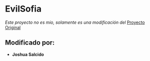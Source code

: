 # EvilSofia
_Este proyecto no es mio, solamente es una modificación del_
[Proyecto Original](https://github.com/emiliobog/Evil-Sofia)

## Modificado por:
* **Joshua Salcido**
